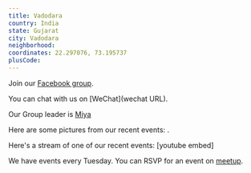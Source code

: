 ```yaml
---
title: Vadodara
country: India
state: Gujarat
city: Vadodara
neighborhood: 
coordinates: 22.297076, 73.195737
plusCode:
---
```

Join our [Facebook group](https://www.facebook.com/groups/free.code.camp.vadodara).

You can chat with us on [WeChat](wechat URL).

Our Group leader is [Miya](freecodecamp.org/miya)

Here are some pictures from our recent events:
![]().

Here's a stream of one of our recent events:
[youtube embed]

We have events every Tuesday. You can RSVP for an event on [meetup](meetupurl).
